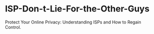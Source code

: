 # ISP-Don-t-Lie-For-the-Other-Guys
Protect Your Online Privacy: Understanding ISPs and How to Regain Control.
